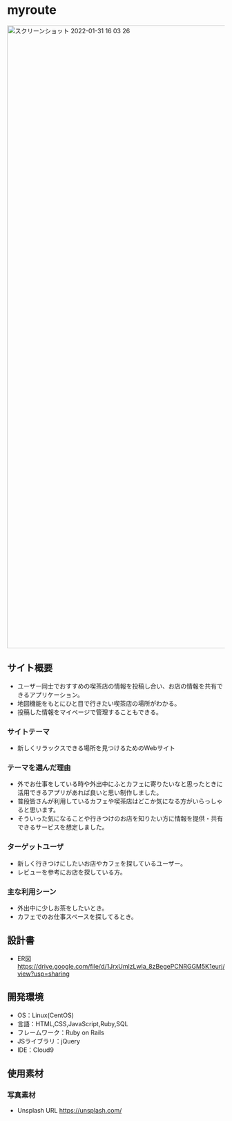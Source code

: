 # myroute
<img width="1440" alt="スクリーンショット 2022-01-31 16 03 26" src="https://user-images.githubusercontent.com/89032169/151756495-a8e289ae-e8a7-4aaa-a70a-c1c43201f145.png">


## サイト概要
* ユーザー同士でおすすめの喫茶店の情報を投稿し合い、お店の情報を共有できるアプリケーション。
* 地図機能をもとにひと目で行きたい喫茶店の場所がわかる。
* 投稿した情報をマイページで管理することもできる。
### サイトテーマ
* 新しくリラックスできる場所を見つけるためのWebサイト

### テーマを選んだ理由
* 外でお仕事をしている時や外出中にふとカフェに寄りたいなと思ったときに活用できるアプリがあれば良いと思い制作しました。
* 普段皆さんが利用しているカフェや喫茶店はどこか気になる方がいらっしゃると思います。
* そういった気になることや行きつけのお店を知りたい方に情報を提供・共有できるサービスを想定しました。
### ターゲットユーザ
* 新しく行きつけにしたいお店やカフェを探しているユーザー。
* レビューを参考にお店を探している方。
### 主な利用シーン
* 外出中に少しお茶をしたいとき。
* カフェでのお仕事スペースを探してるとき。
## 設計書
* ER図
https://drive.google.com/file/d/1JrxUmlzLwla_8zBegePCNRGGM5K1eurj/view?usp=sharing


## 開発環境
- OS：Linux(CentOS)
- 言語：HTML,CSS,JavaScript,Ruby,SQL
- フレームワーク：Ruby on Rails
- JSライブラリ：jQuery
- IDE：Cloud9

## 使用素材
### 写真素材
- Unsplash URL https://unsplash.com/
